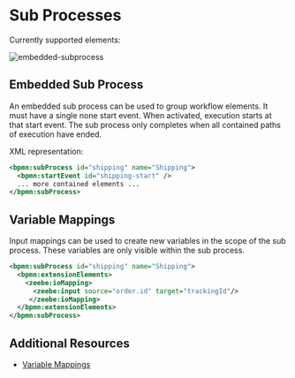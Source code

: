 # Sub Processes

Currently supported elements:

![embedded-subprocess](/bpmn-workflows/embedded-sub-process.png)

## Embedded Sub Process

An embedded sub process can be used to group workflow elements. It must have a single none start event. When activated, execution starts at that start event. The sub process only completes when all contained paths of execution have ended.

XML representation:

```xml
<bpmn:subProcess id="shipping" name="Shipping">
  <bpmn:startEvent id="shipping-start" />
  ... more contained elements ...
</bpmn:subProcess>
```

## Variable Mappings

Input mappings can be used to create new variables in the scope of the sub process. These variables are only visible within the sub process.

```xml
<bpmn:subProcess id="shipping" name="Shipping">
  <bpmn:extensionElements>
    <zeebe:ioMapping>
      <zeebe:input source="order.id" target="trackingId"/>
     </zeebe:ioMapping>
  </bpmn:extensionElements>
</bpmn:subProcess>
```

## Additional Resources

* [Variable Mappings](reference/variables.html#inputoutput-variable-mappings)
